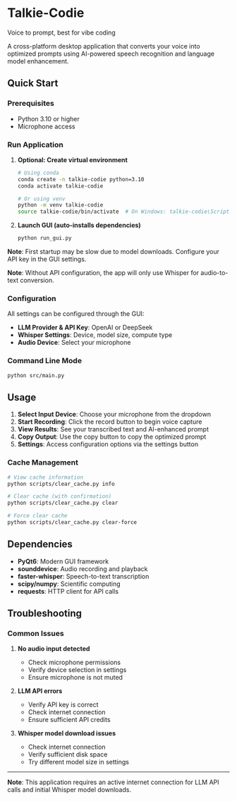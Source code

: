 # Talkie-Codie
Voice to prompt, best for vibe coding

A cross-platform desktop application that converts your voice into optimized prompts using AI-powered speech recognition and language model enhancement.

## Quick Start

### Prerequisites
- Python 3.10 or higher
- Microphone access

### Run Application

1. **Optional: Create virtual environment**
   ```bash
   # Using conda
   conda create -n talkie-codie python=3.10
   conda activate talkie-codie
   
   # Or using venv
   python -m venv talkie-codie
   source talkie-codie/bin/activate  # On Windows: talkie-codie\Scripts\activate
   ```

2. **Launch GUI (auto-installs dependencies)**
   ```bash
   python run_gui.py
   ```

**Note**: First startup may be slow due to model downloads. Configure your API key in the GUI settings.

**Note**: Without API configuration, the app will only use Whisper for audio-to-text conversion.

### Configuration

All settings can be configured through the GUI:
- **LLM Provider & API Key**: OpenAI or DeepSeek
- **Whisper Settings**: Device, model size, compute type
- **Audio Device**: Select your microphone

### Command Line Mode
```bash
python src/main.py
```

## Usage

1. **Select Input Device**: Choose your microphone from the dropdown
2. **Start Recording**: Click the record button to begin voice capture
3. **View Results**: See your transcribed text and AI-enhanced prompt
4. **Copy Output**: Use the copy button to copy the optimized prompt
5. **Settings**: Access configuration options via the settings button

### Cache Management

```bash
# View cache information
python scripts/clear_cache.py info

# Clear cache (with confirmation)
python scripts/clear_cache.py clear

# Force clear cache
python scripts/clear_cache.py clear-force
```

## Dependencies

- **PyQt6**: Modern GUI framework
- **sounddevice**: Audio recording and playback
- **faster-whisper**: Speech-to-text transcription
- **scipy/numpy**: Scientific computing
- **requests**: HTTP client for API calls

## Troubleshooting

### Common Issues

1. **No audio input detected**
   - Check microphone permissions
   - Verify device selection in settings
   - Ensure microphone is not muted

2. **LLM API errors**
   - Verify API key is correct
   - Check internet connection
   - Ensure sufficient API credits

3. **Whisper model download issues**
   - Check internet connection
   - Verify sufficient disk space
   - Try different model size in settings

---

**Note**: This application requires an active internet connection for LLM API calls and initial Whisper model downloads.
